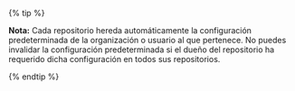 {% tip %}

**Nota:** Cada repositorio hereda automáticamente la configuración predeterminada de la organización o usuario al que pertenece. No puedes invalidar la configuración predeterminada si el dueño del repositorio ha requerido dicha configuración en todos sus repositorios.

{% endtip %}
